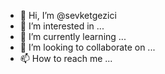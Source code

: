 - 👋 Hi, I’m @sevketgezici
- 👀 I’m interested in ...
- 🌱 I’m currently learning ...
- 💞️ I’m looking to collaborate on ...
- 📫 How to reach me ...

<!---
sevketgezici/sevketgezici is a ✨ special ✨ repository because its `README.md` (this file) appears on your GitHub profile.
You can click the Preview link to take a look at your changes.
--->
